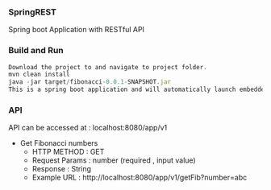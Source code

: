 ### SpringREST
Spring boot Application with RESTful API

### Build and Run
```javascript
Download the project to and navigate to project folder.
mvn clean install
java -jar target/fibonacci-0.0.1-SNAPSHOT.jar
This is a spring boot application and will automatically launch embedded tomcat.
```

### API
API can be accessed at : localhost:8080/app/v1

* Get Fibonacci numbers
  * HTTP METHOD : GET
  * Request Params : number (required , input value)
  * Response : String
  * Example URL : http://localhost:8080/app/v1/getFib?number=abc
